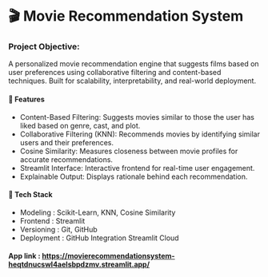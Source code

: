 # 🎬 Movie Recommendation System

### Project Objective:
A personalized movie recommendation engine that suggests films based on user preferences using collaborative filtering and content-based techniques. Built for scalability, interpretability, and real-world deployment.

#### 🚀 Features
- Content-Based Filtering: Suggests movies similar to those the user has liked based on genre, cast, and plot.
- Collaborative Filtering (KNN): Recommends movies by identifying similar users and their preferences.
- Cosine Similarity: Measures closeness between movie profiles for accurate recommendations.
- Streamlit Interface: Interactive frontend for real-time user engagement.
- Explainable Output: Displays rationale behind each recommendation.


#### 🧱 Tech Stack
- Modeling : Scikit-Learn, KNN, Cosine Similarity
- Frontend : Streamlit
- Versioning : Git, GitHub
- Deployment : GitHub Integration Streamlit Cloud

#### App link : https://movierecommendationsystem-heqtdnucswl4aelsbpdzmv.streamlit.app/

